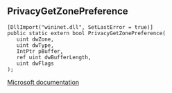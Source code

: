 ## PrivacyGetZonePreference

```
[DllImport("wininet.dll", SetLastError = true)]
public static extern bool PrivacyGetZonePreference(
   uint dwZone,
   uint dwType,
   IntPtr pBuffer,
   ref uint dwBufferLength,
   uint dwFlags
);
```

[Microsoft documentation](TODO)
